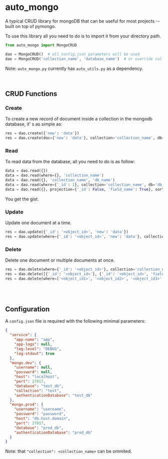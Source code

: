 # auto_mongo

A typical CRUD library for mongoDB that can be useful for most projects -- built on top of pymongo.

To use this library all you need to do is to import it from your directory path.

```python
from auto_mongo import MongoCRUD

dao = MongoCRUD()  # all config.json parameters will be used
dao = MongoCRUD('collection_name', 'database_name')  # or override collection and database parameters
```

Note: `auto_mongo.py` currently has `auto_utils.py` as a dependency.

<br>

## CRUD Functions

### Create

To create a new record of document inside a collection in the mongodb database, it' s as simple as:

```python
res = dao.create({'new': 'data'})
res = dao.create(doc={'new': 'data'}, collection='collection_name', db='db_name')
```

### Read

To read data from the database, all you need to do is as follow:

```python
data = dao.read({})
data = dao.read(where={}, 'collection_name')
data = dao.read({}, 'collection_name', 'db_name')
data = dao.read(where={'_id': 1}, collection='collection_name', db='db_name')
data = dao.read({}, projection={'_id': False, 'field_name': True}, sort={'field_name1': -1, 'field_name2': 1})
```

You get the gist.


### Update

Update one document at a time.

```python
res = dao.update({'_id': '<object_id>', 'new': 'data'})
res = dao.update(where={'_id': '<object_id>', 'new': 'data'}, collection='collection_name', db='db_name')
```

### Delete

Delete one document or multiple documents at once.

```python
res = dao.delete(where={'_id': '<object_id>'}, collection='collection_name', db='db_name')
res = dao.delete([{'_id': '<object_id>'}, {'_id': '<object_id>', 'field_name': 'value'}])
res = dao.delete(where=['<object_id1>', '<object_id2>', '<object_id3>', ])
```

<br><br>

## Configuration

A `config.json` file is required with the following minimal parameters:

```json
{
  "service": {
    "app-name": "app",
    "app-logs": null,
    "log-level": "DEBUG",
    "log-stdout": true
  },
  "mongo.dev": {
    "username": null,
    "password": null,
    "host": "localhost",
    "port": 27017,
    "database": "test_db",
    "collection": "test",
    "authenticationDatabase": "test_db"
  },
  "mongo.prod": {
    "username": "username",
    "password": "password",
    "host": "db.host.domain",
    "port": 27017,
    "database": "prod_db",
    "authenticationDatabase": "prod_db"
  }
}

```

Note: that `"collection": <collection_name>` can be ommited.

